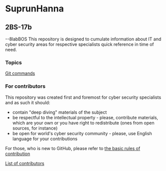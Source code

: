 # SuprunHanna
## 2BS-17b
--8labBOS
This repository is designed to cumulate information about IT and cyber security areas for respective specialists quick reference in time of need.

### Topics

[Git commands](/git/commands.md)

### For contributors

This repository was created first and foremost for cyber security specialists and as such it should:
* contain "deep diving" materials of the subject
* be respectful to the intellectual property - please, contribute materials, which are your own or you have right to redistribute (ones from open sources, for instance) 
* be open for world's cyber security community - please, use English language for your contributions

For those, who is new to GitHub, please refer to [the basic rules of contribution](https://github.com/firstcontributions/first-contributions)

[List of contributors](contributors.md)
